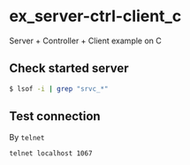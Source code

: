 # ex_server-ctrl-client_c
Server + Controller + Client example on C

## Check started server

```bash
$ lsof -i | grep "srvc_*"
```

## Test connection

By `telnet`

```bash
telnet localhost 1067
```
